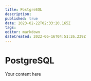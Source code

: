 ```yaml
---
title: PostgreSQL
description: 
published: true
date: 2023-02-22T02:33:20.165Z
tags: 
editor: markdown
dateCreated: 2022-06-16T04:51:26.239Z
---
```


# PostgreSQL
Your content here
